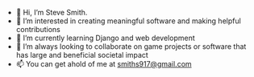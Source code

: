 - 👋 Hi, I’m Steve Smith.
- 👀 I’m interested in creating meaningful software and making helpful contributions
- 🌱 I’m currently learning Django and web development
- 💞️ I’m always looking to collaborate on game projects or software that has large and beneficial societal impact
- 📫 You can get ahold of me at smiths917@gmail.com

<!---
ssmith278/ssmith278 is a ✨ special ✨ repository because its `README.md` (this file) appears on your GitHub profile.
You can click the Preview link to take a look at your changes.
--->

